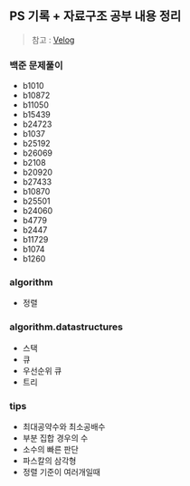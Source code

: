 ## PS 기록 + 자료구조 공부 내용 정리

> 참고 : [Velog](https://velog.io/@currysoda/posts)

### 백준 문제풀이

- b1010
- b10872
- b11050
- b15439
- b24723
- b1037
- b25192
- b26069
- b2108
- b20920
- b27433
- b10870
- b25501
- b24060
- b4779
- b2447
- b11729
- b1074
- b1260

### algorithm

- 정렬

### algorithm.datastructures

- 스택
- 큐
- 우선순위 큐
- 트리

### tips

- 최대공약수와 최소공배수
- 부분 집합 경우의 수
- 소수의 빠른 판단
- 파스칼의 삼각형
- 정렬 기준이 여러개일때

